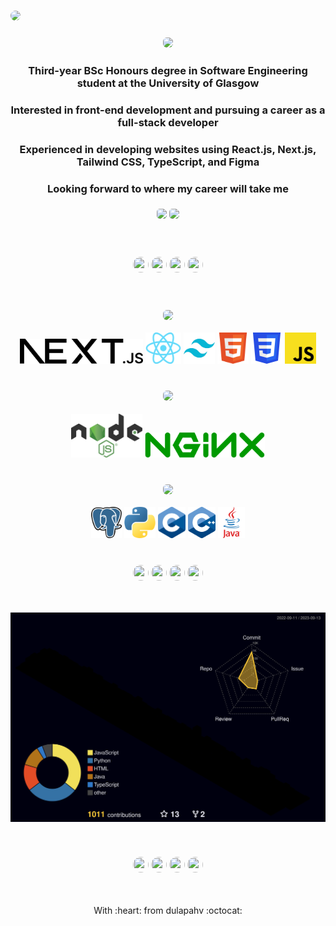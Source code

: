 ### <img src="https://github.com/dulapahv/dulapahv/assets/71577909/8ce87163-bb39-4651-823a-ae70df84eed4" style="border-radius:8px" />

### <p align="center"><img src="https://img.shields.io/badge/🔍_About_Me_🔎-995bfb?style=for-the-badge" height="50em" style="border-radius:6px" /></p>

<h3 align="center">Third-year BSc Honours degree in Software Engineering student at the University of Glasgow</h3>
<h3 align="center">Interested in front-end development and pursuing a career as a full-stack developer</h3>
<h3 align="center">Experienced in developing websites using React.js, Next.js, Tailwind CSS, TypeScript, and Figma</h3>
<h3 align="center">Looking forward to where my career will take me</h3>

### <p align="center">[<img src="https://img.shields.io/badge/✨_Portfolio-fb568a?style=for-the-badge" height="35em" style="border-radius:5px" />](https://dulapahv.dev) [<img src="https://img.shields.io/badge/Discord-%235865F2.svg?style=for-the-badge&logo=discord&logoColor=white" height="35em" style="border-radius:5px" />](https://discord.com/users/463287202005123072)</p>

<br>

### <p align="center"><img src="https://img.shields.io/badge/_-f7588a?style=for-the-badge" height="25em" width="25em" style="border-radius:100%" /> <img src="https://img.shields.io/badge/_-49dbdd?style=for-the-badge" height="25em" width="25em" style="border-radius:100%" /> <img src="https://img.shields.io/badge/_-995bfb?style=for-the-badge" height="25em" width="25em" style="border-radius:100%" /> <img src="https://img.shields.io/badge/_-f8ce57?style=for-the-badge" height="25em" width="25em" style="border-radius:100%" /></p>

<br>

### <p align="center"><img src="https://img.shields.io/badge/🌸_Frontend_🌸-f8ce57?style=for-the-badge" height="50em" style="border-radius:6px" /></p>

<div align="center">
 <img height="40em" src="./frontend/nextjs.png?raw=true" />
 <img height="50em" src="./frontend/reactjs.png?raw=true" />
 <img height="50em" src="./frontend/tailwindcss.png?raw=true" />
 <img height="50em" src="./frontend/html.png?raw=true" />
 <img height="50em" src="./frontend/css.png?raw=true" />
 <img height="50em" src="./frontend/js.png?raw=true" />
</div>

<br>

### <p align="center"><img src="https://img.shields.io/badge/🔗_API_🔗-f7588a?style=for-the-badge" height="50em" style="border-radius:6px" /></p>

<div align="center">
  <img height="70em" src="./api/nodejs.png?raw=true" />
  <img height="40em" src="./api/nginx.png?raw=true" />
</div>

<br>

### <p align="center"><img src="https://img.shields.io/badge/💾_Backend_💾-49dbdd?style=for-the-badge" height="50em" style="border-radius:6px" /></p>

<div align="center">
 <img height="50em" src="./backend/postgresql.png?raw=true" />
 <img height="50em" src="./backend/py.png?raw=true" />
 <img height="50em" src="./backend/c.png?raw=true" />
 <img height="50em" src="./backend/cpp.png?raw=true" />
 <img height="50em" src="./backend/java.png?raw=true" />
</div>

<!-- ## <p align="center">🥇 EXPERIENCES & EXPERTISES 🥇</p>

- Official <u>***Teaching Assistance***</u> of KMITL in Rust and C/C++ programming language for the KMITL freshmen.
- <u>***Qualified***</u> and currently a  <u>***cadet at  42Bangkok***</u>, a global computer science school from France.
- <u>***Initiated and mentored***</u> KMITL freshmen in Python and C programming language in the SE14 Pre-Session activity.
- <u>***Teach coding***</u> to friends at KMITL and other universities. -->

<br>

### <p align="center"><img src="https://img.shields.io/badge/_-f7588a?style=for-the-badge" height="25em" width="25em" style="border-radius:100%" /> <img src="https://img.shields.io/badge/_-49dbdd?style=for-the-badge" height="25em" width="25em" style="border-radius:100%" /> <img src="https://img.shields.io/badge/_-995bfb?style=for-the-badge" height="25em" width="25em" style="border-radius:100%" /> <img src="https://img.shields.io/badge/_-f8ce57?style=for-the-badge" height="25em" width="25em" style="border-radius:100%" /></p>

<br>

<!-- ### <p align="center"><img src="https://img.shields.io/badge/📈_My_Github_Stats_📊-995bfb?style=for-the-badge" height="50em" style="border-radius:8px" /></p> -->

<!-- <p align="center">
<img align="center" src="https://komarev.com/ghpvc/?username=DulapahV&color=blue&label=VISITORS+COUNT&style=flat-square"/>
</p>
<p align="center">
  <img height="180em" src="https://github-readme-stats.vercel.app/api?username=DulapahV&show_icons=true&hide_border=true&&count_private=true&include_all_commits=true&theme=dracula" />
  <img height="180em" src="https://github-readme-stats.vercel.app/api/top-langs/?username=DulapahV&exclude_repo=KNN-Image-Classification&show_icons=true&hide_border=true&langs_count=10&layout=compact&theme=dracula"/>
</p> -->

![3d](./profile-3d-contrib/profile-night-rainbow.svg)

<br>

### <p align="center"><img src="https://img.shields.io/badge/_-f7588a?style=for-the-badge" height="25em" width="25em" style="border-radius:100%" /> <img src="https://img.shields.io/badge/_-49dbdd?style=for-the-badge" height="25em" width="25em" style="border-radius:100%" /> <img src="https://img.shields.io/badge/_-995bfb?style=for-the-badge" height="25em" width="25em" style="border-radius:100%" /> <img src="https://img.shields.io/badge/_-f8ce57?style=for-the-badge" height="25em" width="25em" style="border-radius:100%" /></p>

<br>

<p align="center">With	:heart: from dulapahv :octocat:</p>
